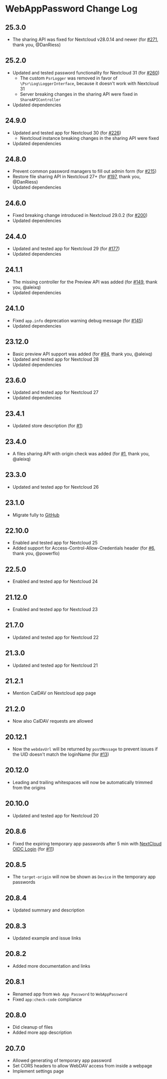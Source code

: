 # WebAppPassword Change Log

## 25.3.0

- The sharing API was fixed for Nextcloud v28.0.14 and newer
  (for [#271](https://github.com/digital-blueprint/webapppassword/issues/271), thank you, @DanRiess)

## 25.2.0

- Updated and tested password functionality for Nextcloud 31 (for [#260](https://github.com/digital-blueprint/webapppassword/issues/260))
  - The custom `PsrLogger` was removed in favor of `\Psr\Log\LoggerInterface`,
    because it doesn't work with Nextcloud 31
  - Server breaking changes in the sharing API were fixed in `ShareAPIController`
- Updated dependencies

## 24.9.0

- Updated and tested app for Nextcloud 30 (for [#226](https://github.com/digital-blueprint/webapppassword/issues/226))
  - Nextcloud instance breaking changes in the sharing API were fixed
- Updated dependencies

## 24.8.0

- Prevent common password managers to fill out admin form
  (for [#215](https://github.com/digital-blueprint/webapppassword/issues/215))
- Restore file sharing API in Nextcloud 27+
  (for [#197](https://github.com/digital-blueprint/webapppassword/issues/197), thank you, @DanRiess)
- Updated dependencies

## 24.6.0

- Fixed breaking change introduced in Nextcloud 29.0.2
  (for [#200](https://github.com/digital-blueprint/webapppassword/issues/200))
- Updated dependencies

## 24.4.0

- Updated and tested app for Nextcloud 29 (for [#177](https://github.com/digital-blueprint/webapppassword/issues/177))
- Updated dependencies

## 24.1.1

- The missing controller for the Preview API was added
  (for [#149](https://github.com/digital-blueprint/webapppassword/issues/149), thank you, @aleixq)
- Updated dependencies

## 24.1.0

- Fixed `app.info` deprecation warning debug message
  (for [#145](https://github.com/digital-blueprint/webapppassword/issues/145))
- Updated dependencies

## 23.12.0

- Basic preview API support was added
  (for [#94](https://github.com/digital-blueprint/webapppassword/pull/94), thank you, @aleixq)
- Updated and tested app for Nextcloud 28
- Updated dependencies

## 23.6.0

- Updated and tested app for Nextcloud 27
- Updated dependencies

## 23.4.1

- Updated store description (for [#1](https://github.com/digital-blueprint/webapppassword/issues/1))

## 23.4.0

- A files sharing API with origin check was added
  (for [#1](https://github.com/digital-blueprint/webapppassword/issues/1), thank you, @aleixq)

## 23.3.0

- Updated and tested app for Nextcloud 26

## 23.1.0

- Migrate fully to [GitHub](https://github.com/digital-blueprint/webapppassword)

## 22.10.0

- Enabled and tested app for Nextcloud 25
- Added support for Access-Control-Allow-Credentials header
  (for [#6](https://github.com/digital-blueprint/webapppassword/issues/6), thank you, @powerflo)

## 22.5.0

- Enabled and tested app for Nextcloud 24

## 21.12.0

- Enabled and tested app for Nextcloud 23

## 21.7.0

- Updated and tested app for Nextcloud 22

## 21.3.0

- Updated and tested app for Nextcloud 21

## 21.2.1

- Mention CalDAV on Nextcloud app page

## 21.2.0

- Now also CalDAV requests are allowed

## 20.12.1

- Now the `webdavUrl` will be returned by `postMessage` to prevent issues if the UID doesn't match the loginName
  (for [#13](https://gitlab.tugraz.at/dbp/nextcloud/webapppassword/-/issues/13))

## 20.12.0

- Leading and trailing whitespaces will now be automatically trimmed from the origins

## 20.10.0

- Updated and tested app for Nextcloud 20

## 20.8.6

- Fixed the expiring temporary app passwords after 5 min with [NextCloud OIDC Login](https://github.com/pulsejet/nextcloud-oidc-login)
  (for [#11](https://gitlab.tugraz.at/dbp/nextcloud/webapppassword/-/issues/11))

## 20.8.5

- The `target-origin` will now be shown as `Device` in the temporary app passwords

## 20.8.4

- Updated summary and description

## 20.8.3

- Updated example and issue links

## 20.8.2

- Added more documentation and links

## 20.8.1

- Renamed app from `Web App Password` to `WebAppPassword`
- Fixed `app:check-code` compliance

## 20.8.0

- Did cleanup of files
- Added more app description

## 20.7.0

- Allowed generating of temporary app password
- Set CORS headers to allow WebDAV access from inside a webpage
- Implement settings page
